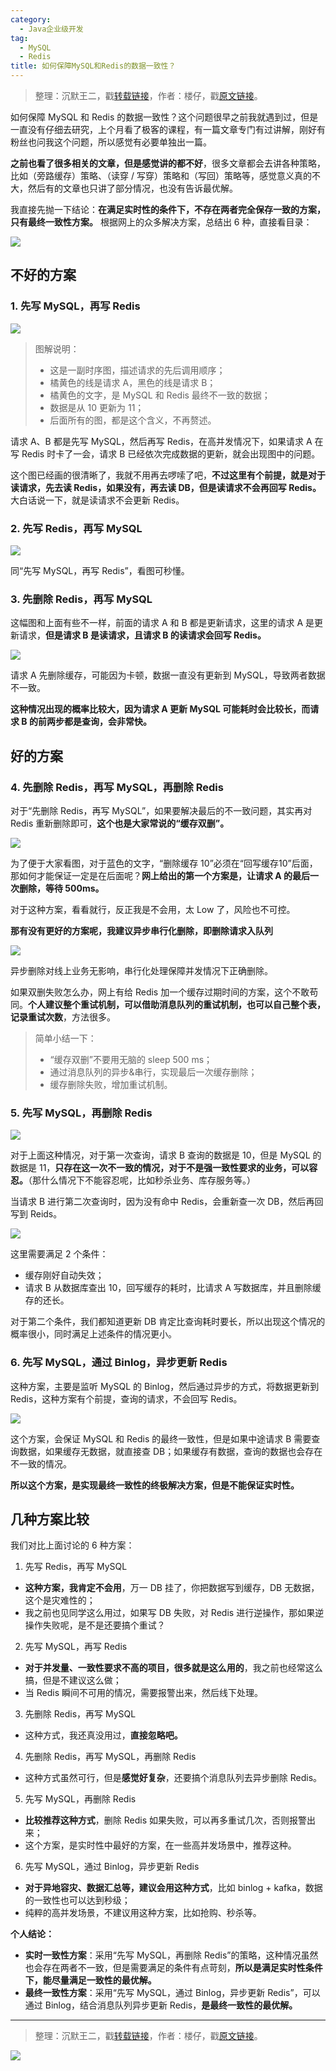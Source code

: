```yaml
---
category:
  - Java企业级开发
tag:
  - MySQL
  - Redis
title: 如何保障MySQL和Redis的数据一致性？
---
```


> 整理：沉默王二，戳[转载链接](https://mp.weixin.qq.com/s/RL4Bt_UkNcnsBGL_9w37Zg)，作者：楼仔，戳[原文链接](https://mp.weixin.qq.com/s/l7v4s1VekIPNi7KZuUgwGQ)。

如何保障 MySQL 和 Redis 的数据一致性？这个问题很早之前我就遇到过，但是一直没有仔细去研究，上个月看了极客的课程，有一篇文章专门有过讲解，刚好有粉丝也问我这个问题，所以感觉有必要单独出一篇。

**之前也看了很多相关的文章，但是感觉讲的都不好**，很多文章都会去讲各种策略，比如（旁路缓存）策略、（读穿 / 写穿）策略和（写回）策略等，感觉意义真的不大，然后有的文章也只讲了部分情况，也没有告诉最优解。

我直接先抛一下结论：**在满足实时性的条件下，不存在两者完全保存一致的方案，只有最终一致性方案。** 根据网上的众多解决方案，总结出 6 种，直接看目录：

![](https://cdn.tobebetterjavaer.com/tobebetterjavaer/images/mysql/redis-shuju-yizhixing-537a505f-1f3f-4f23-b5e3-209c8c8a9281.png)


##  不好的方案

###  1. 先写 MySQL，再写 Redis

![](https://cdn.tobebetterjavaer.com/tobebetterjavaer/images/mysql/redis-shuju-yizhixing-9ac6e9ab-dd82-40a5-b71b-836c745ed8ac.png)

> 图解说明：
> - 这是一副时序图，描述请求的先后调用顺序；
> - 橘黄色的线是请求 A，黑色的线是请求 B；
> - 橘黄色的文字，是 MySQL 和 Redis 最终不一致的数据；
> - 数据是从 10 更新为 11；
> - 后面所有的图，都是这个含义，不再赘述。

请求 A、B 都是先写 MySQL，然后再写 Redis，在高并发情况下，如果请求 A 在写 Redis 时卡了一会，请求 B 已经依次完成数据的更新，就会出现图中的问题。

这个图已经画的很清晰了，我就不用再去啰嗦了吧，**不过这里有个前提，就是对于读请求，先去读 Redis，如果没有，再去读 DB，但是读请求不会再回写 Redis。** 大白话说一下，就是读请求不会更新 Redis。

###  2. 先写 Redis，再写 MySQL

![](https://cdn.tobebetterjavaer.com/tobebetterjavaer/images/mysql/redis-shuju-yizhixing-c50e7ef0-40aa-4931-982a-a9aa31faa6f1.png)

同“先写 MySQL，再写 Redis”，看图可秒懂。

###  3. 先删除 Redis，再写 MySQL

这幅图和上面有些不一样，前面的请求 A 和 B 都是更新请求，这里的请求 A 是更新请求，**但是请求 B 是读请求，且请求 B 的读请求会回写 Redis。**

![](https://cdn.tobebetterjavaer.com/tobebetterjavaer/images/mysql/redis-shuju-yizhixing-0fec5605-5530-4b12-af0e-2b529c41e6e6.png)

请求 A 先删除缓存，可能因为卡顿，数据一直没有更新到 MySQL，导致两者数据不一致。

**这种情况出现的概率比较大，因为请求 A 更新 MySQL 可能耗时会比较长，而请求 B 的前两步都是查询，会非常快。**

##  好的方案

###  4. 先删除 Redis，再写 MySQL，再删除 Redis
对于“先删除 Redis，再写 MySQL”，如果要解决最后的不一致问题，其实再对 Redis 重新删除即可，**这个也是大家常说的“缓存双删”。**

![](https://cdn.tobebetterjavaer.com/tobebetterjavaer/images/mysql/redis-shuju-yizhixing-1fe439cd-83fe-487f-a7ba-578a84839616.png)

为了便于大家看图，对于蓝色的文字，“删除缓存 10”必须在“回写缓存10”后面，那如何才能保证一定是在后面呢？**网上给出的第一个方案是，让请求 A 的最后一次删除，等待 500ms。**

对于这种方案，看看就行，反正我是不会用，太 Low 了，风险也不可控。

**那有没有更好的方案呢，我建议异步串行化删除，即删除请求入队列**

![](https://cdn.tobebetterjavaer.com/tobebetterjavaer/images/mysql/redis-shuju-yizhixing-6cb3caf1-c85b-4361-8e29-9e71361fd0c8.png)

异步删除对线上业务无影响，串行化处理保障并发情况下正确删除。

如果双删失败怎么办，网上有给 Redis 加一个缓存过期时间的方案，这个不敢苟同。**个人建议整个重试机制，可以借助消息队列的重试机制，也可以自己整个表，记录重试次数**，方法很多。

> 简单小结一下：
> - “缓存双删”不要用无脑的 sleep 500 ms；
> - 通过消息队列的异步&串行，实现最后一次缓存删除；
> - 缓存删除失败，增加重试机制。

###  5. 先写 MySQL，再删除 Redis

![](https://cdn.tobebetterjavaer.com/tobebetterjavaer/images/mysql/redis-shuju-yizhixing-1f0e26a8-49c3-469e-a193-08f9766943aa.png)

对于上面这种情况，对于第一次查询，请求 B 查询的数据是 10，但是 MySQL 的数据是 11，**只存在这一次不一致的情况，对于不是强一致性要求的业务，可以容忍。**（那什么情况下不能容忍呢，比如秒杀业务、库存服务等。）

当请求 B 进行第二次查询时，因为没有命中 Redis，会重新查一次 DB，然后再回写到 Reids。

![](https://cdn.tobebetterjavaer.com/tobebetterjavaer/images/mysql/redis-shuju-yizhixing-268696d3-a7e9-4762-9fe6-283859d5b0ba.png)

这里需要满足 2 个条件：
- 缓存刚好自动失效；
- 请求 B 从数据库查出 10，回写缓存的耗时，比请求 A 写数据库，并且删除缓存的还长。

对于第二个条件，我们都知道更新 DB 肯定比查询耗时要长，所以出现这个情况的概率很小，同时满足上述条件的情况更小。

###  6. 先写 MySQL，通过 Binlog，异步更新 Redis

这种方案，主要是监听 MySQL 的 Binlog，然后通过异步的方式，将数据更新到 Redis，这种方案有个前提，查询的请求，不会回写 Redis。

![](https://cdn.tobebetterjavaer.com/tobebetterjavaer/images/mysql/redis-shuju-yizhixing-0da55874-8cf7-4c5a-995b-a0e6611bfac2.png)

这个方案，会保证 MySQL 和 Redis 的最终一致性，但是如果中途请求 B 需要查询数据，如果缓存无数据，就直接查 DB；如果缓存有数据，查询的数据也会存在不一致的情况。

**所以这个方案，是实现最终一致性的终极解决方案，但是不能保证实时性。**

##  几种方案比较

我们对比上面讨论的 6 种方案：
1. 先写 Redis，再写 MySQL
- **这种方案，我肯定不会用**，万一 DB 挂了，你把数据写到缓存，DB 无数据，这个是灾难性的；
- 我之前也见同学这么用过，如果写 DB 失败，对 Redis 进行逆操作，那如果逆操作失败呢，是不是还要搞个重试？

2. 先写 MySQL，再写 Redis
- **对于并发量、一致性要求不高的项目，很多就是这么用的**，我之前也经常这么搞，但是不建议这么做；
- 当 Redis 瞬间不可用的情况，需要报警出来，然后线下处理。
  
3. 先删除 Redis，再写 MySQL
- 这种方式，我还真没用过，**直接忽略吧。**

4. 先删除 Redis，再写 MySQL，再删除 Redis
- 这种方式虽然可行，但是**感觉好复杂**，还要搞个消息队列去异步删除 Redis。

5. 先写 MySQL，再删除 Redis
- **比较推荐这种方式**，删除 Redis 如果失败，可以再多重试几次，否则报警出来；
- 这个方案，是实时性中最好的方案，在一些高并发场景中，推荐这种。

6. 先写 MySQL，通过 Binlog，异步更新 Redis
- **对于异地容灾、数据汇总等，建议会用这种方式**，比如 binlog + kafka，数据的一致性也可以达到秒级；
- 纯粹的高并发场景，不建议用这种方案，比如抢购、秒杀等。
  
  
**个人结论：**
- **实时一致性方案**：采用“先写 MySQL，再删除 Redis”的策略，这种情况虽然也会存在两者不一致，但是需要满足的条件有点苛刻，**所以是满足实时性条件下，能尽量满足一致性的最优解。**
- **最终一致性方案**：采用“先写 MySQL，通过 Binlog，异步更新 Redis”，可以通过 Binlog，结合消息队列异步更新 Redis，**是最终一致性的最优解。**

----

> 整理：沉默王二，戳[转载链接](https://mp.weixin.qq.com/s/RL4Bt_UkNcnsBGL_9w37Zg)，作者：楼仔，戳[原文链接](https://mp.weixin.qq.com/s/l7v4s1VekIPNi7KZuUgwGQ)。

![](https://cdn.tobebetterjavaer.com/tobebetterjavaer/images/gongzhonghao.png)